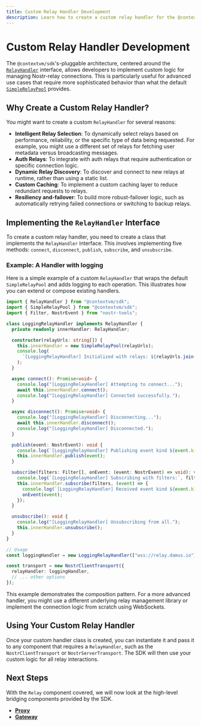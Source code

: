 ```yaml
---
title: Custom Relay Handler Development
description: Learn how to create a custom relay handler for the @contextvm/sdk.
---
```


# Custom Relay Handler Development

The `@contextvm/sdk`'s-pluggable architecture, centered around the [`RelayHandler`](/relay/relay-handler-interface) interface, allows developers to implement custom logic for managing Nostr-relay connections. This is particularly useful for advanced use cases that require more sophisticated behavior than what the default [`SimpleRelayPool`](/relay/simple-relay-pool) provides.

## Why Create a Custom Relay Handler?

You might want to create a custom `RelayHandler` for several reasons:

- **Intelligent Relay Selection**: To dynamically select relays based on performance, reliability, or the specific type of data being requested. For example, you might use a different set of relays for fetching user metadata versus broadcasting messages.
- **Auth Relays**: To integrate with auth relays that require authentication or specific connection logic.
- **Dynamic Relay Discovery**: To discover and connect to new relays at runtime, rather than using a static list.
- **Custom Caching**: To implement a custom caching layer to reduce redundant requests to relays.
- **Resiliency and-failover**: To build more robust-failover logic, such as automatically retrying failed connections or switching to backup relays.

## Implementing the `RelayHandler` Interface

To create a custom relay handler, you need to create a class that implements the `RelayHandler` interface. This involves implementing five methods: `connect`, `disconnect`, `publish`, `subscribe`, and `unsubscribe`.

### Example: A Handler with logging

Here is a simple example of a custom `RelayHandler` that wraps the default `SimpleRelayPool` and adds logging to each operation. This illustrates how you can extend or compose existing handlers.

```typescript
import { RelayHandler } from "@contextvm/sdk";
import { SimpleRelayPool } from "@contextvm/sdk";
import { Filter, NostrEvent } from "nostr-tools";

class LoggingRelayHandler implements RelayHandler {
  private readonly innerHandler: RelayHandler;

  constructor(relayUrls: string[]) {
    this.innerHandler = new SimpleRelayPool(relayUrls);
    console.log(
      `[LoggingRelayHandler] Initialized with relays: ${relayUrls.join(", ")}`,
    );
  }

  async connect(): Promise<void> {
    console.log("[LoggingRelayHandler] Attempting to connect...");
    await this.innerHandler.connect();
    console.log("[LoggingRelayHandler] Connected successfully.");
  }

  async disconnect(): Promise<void> {
    console.log("[LoggingRelayHandler] Disconnecting...");
    await this.innerHandler.disconnect();
    console.log("[LoggingRelayHandler] Disconnected.");
  }

  publish(event: NostrEvent): void {
    console.log(`[LoggingRelayHandler] Publishing event kind ${event.kind}...`);
    this.innerHandler.publish(event);
  }

  subscribe(filters: Filter[], onEvent: (event: NostrEvent) => void): void {
    console.log(`[LoggingRelayHandler] Subscribing with filters:`, filters);
    this.innerHandler.subscribe(filters, (event) => {
      console.log(`[LoggingRelayHandler] Received event kind ${event.kind}`);
      onEvent(event);
    });
  }

  unsubscribe(): void {
    console.log("[LoggingRelayHandler] Unsubscribing from all.");
    this.innerHandler.unsubscribe();
  }
}

// Usage
const loggingHandler = new LoggingRelayHandler(["wss://relay.damus.io"]);

const transport = new NostrClientTransport({
  relayHandler: loggingHandler,
  // ... other options
});
```

This example demonstrates the composition pattern. For a more advanced handler, you might use a different underlying relay management library or implement the connection logic from scratch using WebSockets.

## Using Your Custom Relay Handler

Once your custom handler class is created, you can instantiate it and pass it to any component that requires a `RelayHandler`, such as the `NostrClientTransport` or `NostrServerTransport`. The SDK will then use your custom logic for all relay interactions.

## Next Steps

With the `Relay` component covered, we will now look at the high-level bridging components provided by the SDK.

- **[Proxy](/proxy/overview)**
- **[Gateway](/overview)**
